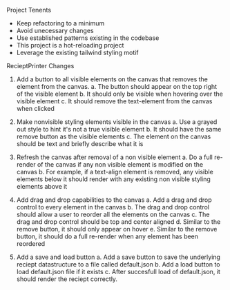 Project Tenents
* Keep refactoring to a minimum
* Avoid unecessary changes
* Use established patterns existing in the codebase
* This project is a hot-reloading project
* Leverage the existing tailwind styling motif

RecieptPrinter Changes

1. Add a button to all visible elements on the canvas that removes the element from the canvas.
    a. The button should appear on the top right of the visible element
    b. It should only be visible when hovering over the visible element
    c. It should remove the text-element from the canvas when clicked

2. Make nonvisible styling elements visible in the canvas
    a. Use a grayed out style to hint it's not a true visible element
    b. It should have the same remove button as the visible elements
    c. The element on the canvas should be text and briefly describe what it is

3. Refresh the canvas after removal of a non visible element
    a. Do a full re-render of the canvas if any non visible element is modified on the canvas
    b. For example, if a text-align element is removed, any visible elements below it should render with any existing non visible styling elements above it

4. Add drag and drop capabilities to the canvas
    a. Add a drag and drop control to every element in the canvas
    b. The drag and drop control should allow a user to reorder all the elements on the canvas
    c. The drag and drop control should be top and center aligned
    d. Similar to the remove button, it should only appear on hover
    e. Similar to the remove button, it should do a full re-render when any element has been reordered

5. Add a save and load button
    a. Add a save button to save the underlying reciept datastructure to a file called default.json
    b. Add a load button to load default.json file if it exists
    c. After succesfull load of default.json, it should render the reciept correctly.